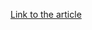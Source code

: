 [Link to the article](https://www.crowdstrike.com/blog/crowdstrike-discovers-first-ever-dero-cryptojacking-campaign-targeting-kubernetes/)

